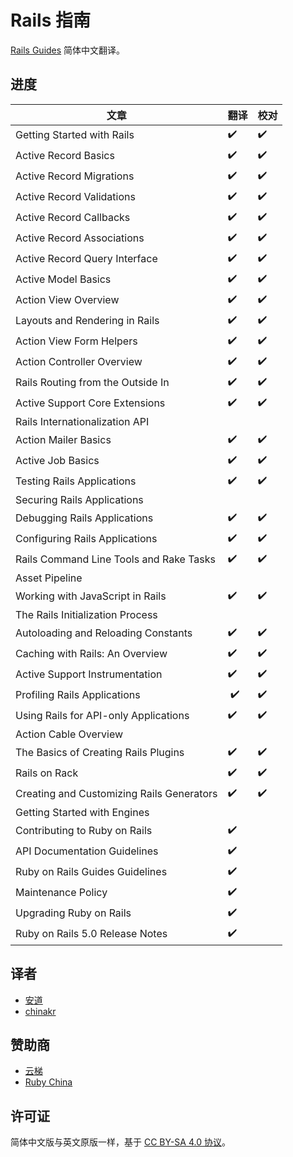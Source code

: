 # Rails 指南

[Rails Guides](http://guides.rubyonrails.org/) 简体中文翻译。

## 进度

| 文章 | 翻译 | 校对 |
|-----|-----|------|
| Getting Started with Rails | ✔️ | ✔️ |
| Active Record Basics | ✔️ | ✔️ |
| Active Record Migrations | ✔️ | ✔️ |
| Active Record Validations | ✔️ | ✔️ |
| Active Record Callbacks | ✔️ | ✔️ |
| Active Record Associations | ✔️ | ✔️ |
| Active Record Query Interface | ✔️ | ✔️ |
| Active Model Basics | ✔️ | ✔️ |
| Action View Overview | ✔️ | ✔️ |
| Layouts and Rendering in Rails | ✔️ | ✔️ |
| Action View Form Helpers | ✔️ | ✔️ |
| Action Controller Overview | ✔️ | ✔️ |
| Rails Routing from the Outside In | ✔️ | ✔️ |
| Active Support Core Extensions | ✔️ | ✔️ |
| Rails Internationalization API | | |
| Action Mailer Basics | ✔️ | ✔️ |
| Active Job Basics | ✔️ | ✔️ |
| Testing Rails Applications | ✔️ | ✔️ |
| Securing Rails Applications | | |
| Debugging Rails Applications | ✔️ | ✔️ |
| Configuring Rails Applications | ✔️ | ✔️ |
| Rails Command Line Tools and Rake Tasks | ✔️ | ✔️ |
| Asset Pipeline | | |
| Working with JavaScript in Rails | ✔️ | ✔️ |
| The Rails Initialization Process | | |
| Autoloading and Reloading Constants | ✔️ | ✔️ |
| Caching with Rails: An Overview | ✔️ | ✔️ |
| Active Support Instrumentation | ✔️ | ✔️ |
| Profiling Rails Applications |️ ✔️ | ✔️ |
| Using Rails for API-only Applications | ✔️ | ✔️ |
| Action Cable Overview | | |
| The Basics of Creating Rails Plugins| ✔️ | ✔️ |
| Rails on Rack | ✔️ | ✔️ |
| Creating and Customizing Rails Generators | ✔️ | ✔️ |
| Getting Started with Engines | | |
| Contributing to Ruby on Rails | ✔️ | |
| API Documentation Guidelines | ✔️ | |
| Ruby on Rails Guides Guidelines | ✔️ | |
| Maintenance Policy | ✔️ | |
| Upgrading Ruby on Rails | ✔️ | |
| Ruby on Rails 5.0 Release Notes | ✔️ | |

## 译者

- [安道](http://about.ac)
- [chinakr](https://github.com/chinakr)

## 赞助商

- [云梯](https://www.ytruby.com)
- [Ruby China](https://ruby-china.org)

## 许可证

简体中文版与英文原版一样，基于 [CC BY-SA 4.0 协议](https://creativecommons.org/licenses/by-sa/4.0/deed.zh)。
